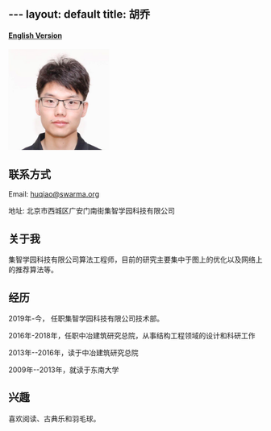 ﻿﻿﻿---
layout: default
title: 胡乔
---

#### [English Version](https://bnusss.github.io/person/hu-qiao.html)


<img src="/img/people/huqiao.png" height="200px" width="200px" />


## 联系方式

Email: huqiao@swarma.org

地址: 北京市西城区广安门南街集智学园科技有限公司


## 关于我

集智学园科技有限公司算法工程师，目前的研究主要集中于图上的优化以及网络上的推荐算法等。


## 经历
2019年-今， 任职集智学园科技有限公司技术部。

2016年-2018年，任职中冶建筑研究总院，从事结构工程领域的设计和科研工作

2013年--2016年，读于中冶建筑研究总院

2009年--2013年，就读于东南大学

## 兴趣
喜欢阅读、古典乐和羽毛球。


